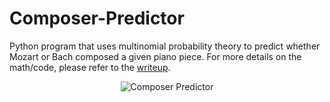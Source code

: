 # Composer-Predictor
Python program that uses multinomial probability theory to predict whether Mozart or Bach composed a given piano piece. For more details on the math/code, please refer to the <a href="https://drive.google.com/file/d/1kXaCHOez1-o_YLw8VjFt64t_9xdHVq7C/view?usp=sharing">writeup</a>.

<p align="center">
  <img src="https://imgur.com/mXKxDDx.gif?" alt="Composer Predictor"/>
</p>
